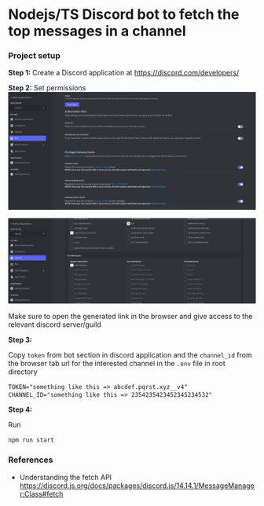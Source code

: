 # Nodejs/TS Discord bot to fetch the top messages in a channel


### Project setup

**Step 1:**
Create a Discord application at https://discord.com/developers/


**Step 2:**
Set permissions
![alt text](screenshots/image.png)

![alt text](screenshots/bot_permissions.png)

Make sure to open the generated link in the browser and give access to the relevant discord server/guild

**Step 3:**

Copy `token` from bot section in discord application and the `channel_id` from the browser tab url for the interested channel in the `.env` file in root directory

```env
TOKEN="something like this => abcdef.pqrst.xyz__v4"
CHANNEL_ID="something like this => 2354235423452345234532"
```


**Step 4:**

 Run 
 ```
 npm run start
 ```




### References

* Understanding the fetch API https://discord.js.org/docs/packages/discord.js/14.14.1/MessageManager:Class#fetch